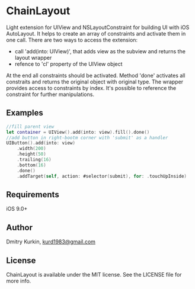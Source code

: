 # ChainLayout

Light extension for UIView and NSLayoutConstraint for building UI with iOS AutoLayout.
It helps to create an array of constraints and activate them in one call.
There are two ways to access the extension:
- call 'add(into: UIView)', that adds view as the subview and returns the layout wrapper
- refence to 'cl' property of the UIView object

At the end all constraints should be activated. Method 'done' activates all constraits and returns the original object with original type.
The wrapper provides access to constraints by index. It's possible to reference the constraint for further manipulations.

## Examples

```swift
//fill parent view
let container = UIView().add(into: view).fill().done()
//add button in right-bootm corner with 'submit' as a handler
UIButton().add(into: view)
    .width(200)
    .height(50)
    .trailing(16)
    .bottom(16)
    .done()
    .addTarget(self, action: #selector(submit), for: .touchUpInside)
```

## Requirements

iOS 9.0+

## Author

Dmitry Kurkin, kurd1983@gmail.com

## License

ChainLayout is available under the MIT license. See the LICENSE file for more info.
